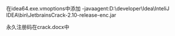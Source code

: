 在idea64.exe.vmoptions中添加
-javaagent:D:\developer\Idea\InteliJ IDEA\bin\JetbrainsCrack-2.10-release-enc.jar

永久注册码在crack.docx中